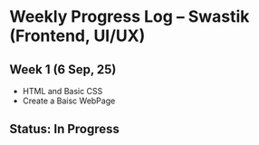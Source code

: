 # Weekly Progress Log – Swastik (Frontend, UI/UX)

## Week 1  (6 Sep, 25)
- HTML and Basic CSS
- Create a Baisc WebPage

## Status: In Progress
